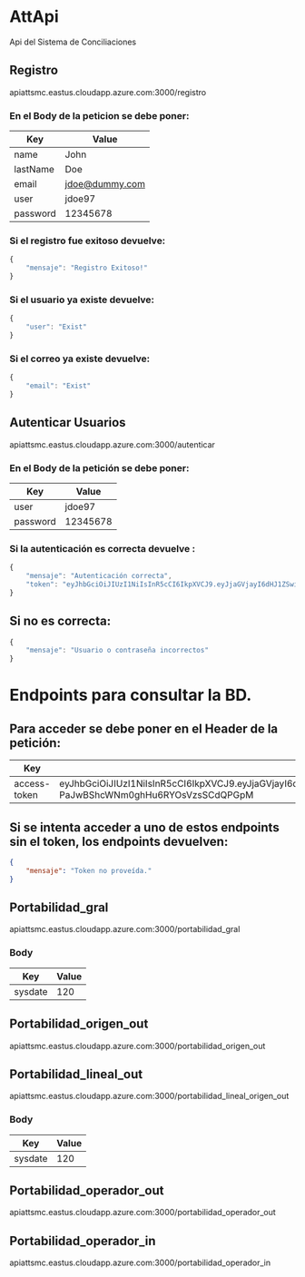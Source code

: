 # AttApi
Api del Sistema de Conciliaciones

## Registro
apiattsmc.eastus.cloudapp.azure.com:3000/registro

### En el Body de la peticion se debe poner:
| Key      |   Value     |
|----------|-------------|
| name     |   John      |
| lastName |    Doe      |
| email    | jdoe@dummy.com  |
| user     |  jdoe97     |
| password | 12345678    |

### Si el registro fue exitoso devuelve:
```javascript
{
    "mensaje": "Registro Exitoso!"
}
```

### Si el usuario ya existe devuelve:
```javascript
{
    "user": "Exist"
}
```

### Si el correo ya existe devuelve:
```javascript
{
    "email": "Exist"
}
```


## Autenticar Usuarios 
apiattsmc.eastus.cloudapp.azure.com:3000/autenticar

### En el Body de la petición se debe poner:
| Key      |   Value     |
|----------|-------------|
| user     |   jdoe97    |
| password |   12345678  |

### Si la autenticación es correcta devuelve :

```javascript
{
    "mensaje": "Autenticación correcta",
    "token": "eyJhbGciOiJIUzI1NiIsInR5cCI6IkpXVCJ9.eyJjaGVjayI6dHJ1ZSwiaWF0IjoxNTg5ODQ3ODA3LCJleHAiOjE1ODk4NDkyNDd9.RAMfrTBFKc-PaJwBShcWNm0ghHu6RYOsVzsSCdQPGpM"
}
```
## Si no es correcta:


```javascript
{
    "mensaje": "Usuario o contraseña incorrectos"
}
```

# Endpoints para consultar la BD.

## Para acceder se debe poner en el Header de la petición:

| Key      |   Value     |
|----------|-------------|
| access-token     |  eyJhbGciOiJIUzI1NiIsInR5cCI6IkpXVCJ9.eyJjaGVjayI6dHJ1ZSwiaWF0IjoxNTg5ODQ3ODA3LCJleHAiOjE1ODk4NDkyNDd9.RAMfrTBFKc-PaJwBShcWNm0ghHu6RYOsVzsSCdQPGpM     |

## Si se intenta acceder a uno de estos endpoints sin el token, los endpoints devuelven:
```json
{
    "mensaje": "Token no proveída."
}
```


## Portabilidad_gral

apiattsmc.eastus.cloudapp.azure.com:3000/portabilidad_gral

### Body
| Key      |   Value     |
|----------|-------------|
| sysdate  |     120     |



## Portabilidad_origen_out

apiattsmc.eastus.cloudapp.azure.com:3000/portabilidad_origen_out

## Portabilidad_lineal_out

apiattsmc.eastus.cloudapp.azure.com:3000/portabilidad_lineal_origen_out

### Body
| Key      |   Value     |
|----------|-------------|
| sysdate  |     120     |  

## Portabilidad_operador_out

apiattsmc.eastus.cloudapp.azure.com:3000/portabilidad_operador_out

## Portabilidad_operador_in
apiattsmc.eastus.cloudapp.azure.com:3000/portabilidad_operador_in


